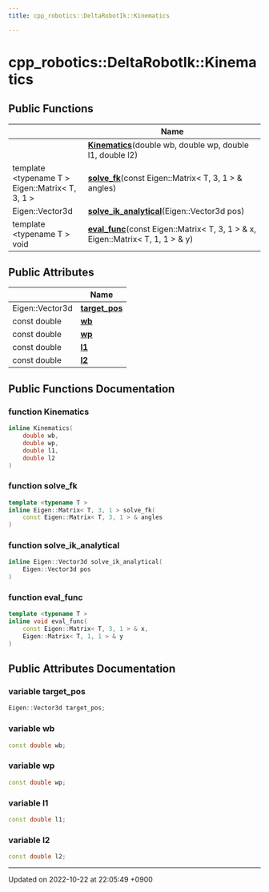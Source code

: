 ```yaml
---
title: cpp_robotics::DeltaRobotIk::Kinematics

---
```


# cpp_robotics::DeltaRobotIk::Kinematics





## Public Functions

|                | Name           |
| -------------- | -------------- |
| | **[Kinematics](/cpp_robotics/doxybook/Classes/structcpp__robotics_1_1DeltaRobotIk_1_1Kinematics/#function-kinematics)**(double wb, double wp, double l1, double l2) |
| template <typename T \> <br>Eigen::Matrix< T, 3, 1 > | **[solve_fk](/cpp_robotics/doxybook/Classes/structcpp__robotics_1_1DeltaRobotIk_1_1Kinematics/#function-solve-fk)**(const Eigen::Matrix< T, 3, 1 > & angles) |
| Eigen::Vector3d | **[solve_ik_analytical](/cpp_robotics/doxybook/Classes/structcpp__robotics_1_1DeltaRobotIk_1_1Kinematics/#function-solve-ik-analytical)**(Eigen::Vector3d pos) |
| template <typename T \> <br>void | **[eval_func](/cpp_robotics/doxybook/Classes/structcpp__robotics_1_1DeltaRobotIk_1_1Kinematics/#function-eval-func)**(const Eigen::Matrix< T, 3, 1 > & x, Eigen::Matrix< T, 1, 1 > & y) |

## Public Attributes

|                | Name           |
| -------------- | -------------- |
| Eigen::Vector3d | **[target_pos](/cpp_robotics/doxybook/Classes/structcpp__robotics_1_1DeltaRobotIk_1_1Kinematics/#variable-target-pos)**  |
| const double | **[wb](/cpp_robotics/doxybook/Classes/structcpp__robotics_1_1DeltaRobotIk_1_1Kinematics/#variable-wb)**  |
| const double | **[wp](/cpp_robotics/doxybook/Classes/structcpp__robotics_1_1DeltaRobotIk_1_1Kinematics/#variable-wp)**  |
| const double | **[l1](/cpp_robotics/doxybook/Classes/structcpp__robotics_1_1DeltaRobotIk_1_1Kinematics/#variable-l1)**  |
| const double | **[l2](/cpp_robotics/doxybook/Classes/structcpp__robotics_1_1DeltaRobotIk_1_1Kinematics/#variable-l2)**  |

## Public Functions Documentation

### function Kinematics

```cpp
inline Kinematics(
    double wb,
    double wp,
    double l1,
    double l2
)
```


### function solve_fk

```cpp
template <typename T >
inline Eigen::Matrix< T, 3, 1 > solve_fk(
    const Eigen::Matrix< T, 3, 1 > & angles
)
```


### function solve_ik_analytical

```cpp
inline Eigen::Vector3d solve_ik_analytical(
    Eigen::Vector3d pos
)
```


### function eval_func

```cpp
template <typename T >
inline void eval_func(
    const Eigen::Matrix< T, 3, 1 > & x,
    Eigen::Matrix< T, 1, 1 > & y
)
```


## Public Attributes Documentation

### variable target_pos

```cpp
Eigen::Vector3d target_pos;
```


### variable wb

```cpp
const double wb;
```


### variable wp

```cpp
const double wp;
```


### variable l1

```cpp
const double l1;
```


### variable l2

```cpp
const double l2;
```


-------------------------------

Updated on 2022-10-22 at 22:05:49 +0900